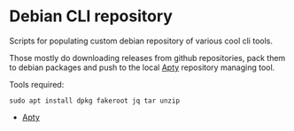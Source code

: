 # Debian CLI repository

Scripts for populating custom debian repository of various cool cli tools.

Those mostly do downloading releases from github repositories,
pack them to debian packages and push to the local [Apty](https://www.aptly.info)
repository managing tool.

Tools required:
```
sudo apt install dpkg fakeroot jq tar unzip
```
* [Apty](https://www.aptly.info)